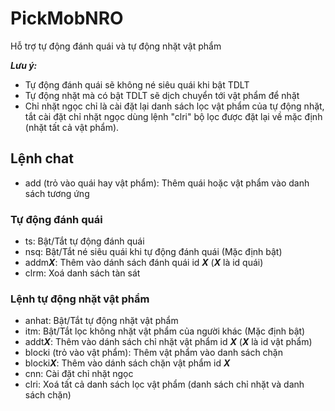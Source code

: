 # PickMobNRO
 
Hỗ trợ tự động đánh quái và tự động nhặt vật phẩm

***Lưu ý:***
- Tự động đánh quái sẽ không né siêu quái khi bật TDLT
- Tự động nhặt mà có bật TDLT sẽ dịch chuyển tới vật phẩm để nhặt
- Chỉ nhặt ngọc chỉ là cài đặt lại danh sách lọc vật phẩm của tự động nhặt, tắt cài đặt chỉ nhặt ngọc dùng lệnh "clri" bộ lọc được đặt lại về mặc định (nhặt tất cả vật phẩm).

## Lệnh chat
- add (trỏ vào quái hay vật phẩm): Thêm quái hoặc vật phẩm vào danh sách tương ứng

### Tự động đánh quái
- ts: Bật/Tắt tự động đánh quái
- nsq: Bật/Tắt né siêu quái khi tự động đánh quái (Mặc định bật)
- addm***X***: Thêm vào dánh sách đánh quái id ***X*** (***X*** là id quái)
- clrm: Xoá danh sách tàn sát

### Lệnh tự động nhặt vật phẩm
- anhat: Bật/Tắt tự động nhặt vật phẩm
- itm: Bật/Tắt lọc không nhặt vật phẩm của người khác (Mặc định bật)
- addt***X***: Thêm vào dánh sách chỉ nhặt vật phẩm id ***X*** (***X*** là id vật phẩm)
- blocki (trỏ vào vật phẩm): Thêm vật phẩm vào danh sách chặn
- blocki***X***: Thêm vào dánh sách chặn vật phẩm id ***X***
- cnn: Cài đặt chỉ nhặt ngọc
- clri: Xoá tất cả danh sách lọc vật phẩm (danh sách chỉ nhặt và danh sách chặn)